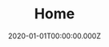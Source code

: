 ---
layout: layouts/home.njk
title: Home
date: 2020-01-01T00:00:00.000Z
permalink: /
eleventyNavigation:
  key: Home
  order: 0
about:
  title: Age-Related Cycle Sport
  subtitle: Supporting Grassroots Cycle Racing for 35 Years
  body: >
    <p>TLI Cycling is a voluntary sports organisation, supporting cycling clubs in the UK, the Channel Islands and the Isle of Man, to organise competitive cycling events for all ages, entrants racing against others in their peer group. It is run on a not-for-profit basis entirely by unpaid volunteer members, any surplus being used to maintain, improve and develop TLI Cycling’s activities.</p>
  button:
    classes: bgc-red tc-white
    link: /about/
    text: About TLI Cycling
  media:
    src: /u/tli-home-about.jpg
history:
  title: History of TLI Cycling
  subtitle: TLI Cycling has evolved out of The League International which was formed in 1982 from an idea conceived by the late Peter Duker and Roy Cottingham…
  body:
  button:
    classes: bgc-red tc-white
    link: /history/
    text: History of TLI Cycling
  media:
    src: /u/tli-home-history.jpg
membership:
  title: Membership
  subtitle: >
    Membership of TLI Cycling is available to everybody aged 6 years and over and costs £15 for those aged 18 and over, £10 for those aged 16 or 17 and is free to under 16 year olds.

    If you would like to join TLI Cycling but have some questions…
  body: >
  button:
    classes: bgc-red tc-white
    link: /membership/
    text: TLI Cycling Membership
  media:
    src: /u/tli-home-membership.jpg
eventorganisation:
  title: Event Organisation
  subtitle: TLI Cycling would not exist if it were not for the team of volunteers who organize races under our rules and regulations. Therefore we aim to make all aspects of event promotion as simple and economical as possible, without compromising the safety of our competitors…
  body:
  button:
    classes: bgc-red tc-white
    link: /event-organisation/
    text: Event Organisation
  media:
    src: /u/tli-home-eventorganisation.jpg
---